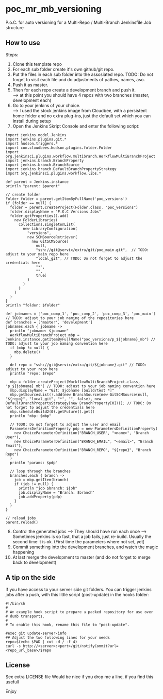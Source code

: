 # poc_mr_mb_versioning
P.o.C. for auto versioning for a Multi-Repo / Multi-Branch Jenkinsfile Job structure

## How to use
Steps:  
1. Clone this template repo
2. For each sub folder create it's own github/git repo.
3. Put the files in each sub folder into the assosiated repo. TODO: Do not forget to visit each file and do adjustments of pathes, names, aso.
4. Push it as master. 
5. Then for each repo create a development branch and push it.  
   --> at this point you should have 4 repos with two branches (master, development each)
6. Go to your jenkins of your choice.  
   --> I used the stock jenkins image from Cloudbee, with a persistent home folder and no extra plug-ins, just the default set which you can install during setup
7. Open the Jenkins Skript Console and enter the following script:  
~~~~
import jenkins.model.Jenkins
import jenkins.plugins.git.*
import hudson.triggers.*
import com.cloudbees.hudson.plugins.folder.Folder
import org.jenkinsci.plugins.workflow.multibranch.WorkflowMultiBranchProject
import jenkins.branch.BranchProperty
import jenkins.branch.BranchSource
import jenkins.branch.DefaultBranchPropertyStrategy
import org.jenkinsci.plugins.workflow.libs.*

def parent = Jenkins.instance
println "parent: $parent"

// create folder
Folder folder = parent.getItemByFullName('poc_versions')
if (folder == null) {
  folder = parent.createProject(Folder.class, "poc_versions")
  folder.displayName = "P.O.C Versions Jobs"
  folder.getProperties().add(
    new FolderLibraries(
      Collections.singletonList(
        new LibraryConfiguration(
          "versions", 
          new SCMSourceRetriever(
            new GitSCMSource(
              null, 
              "ssh://git@servix/extra/git/poc_main.git",  // TODO: adjust to your main repo here
              "local_git", // TODO: Do not forget to adjust the credentials here
              "*", 
              "", 
              true)
          )
        )
      )
    )
  )
}
println "folder: $folder"

def jobnames = ['poc_comp_1', 'poc_comp_2', 'poc_comp_3', 'poc_main'] // TODO: adjust to your job naming of the repositories here
def branches = ['master', 'development']
jobnames.each { jobname ->
  println "jobname: $jobname"
  WorkflowMultiBranchProject mbp = Jenkins.instance.getItemByFullName("poc_versions/p_${jobname}_mb") // TODO: adjust to your job naming convention here
  if (mbp != null) {
    mbp.delete()
  } 
  
  def repo = "ssh://git@servix/extra/git/${jobname}.git" // TODO: adjust to your repo here
  println "repo: $repo"

  mbp = folder.createProject(WorkflowMultiBranchProject.class, "p_${jobname}_mb") // TODO: adjust to your job naming convention here
  mbp.displayName = "Git: $jobname [build/test *]"
  mbp.getSourcesList().add(new BranchSource(new GitSCMSource(null, "${repo}", "local_git", "*", "", false), new DefaultBranchPropertyStrategy(new BranchProperty[0]))); // TODO: Do not forget to adjust the credentials here
  mbp.scheduleBuild2(0).getFuture().get()
  println "mbp: $mbp"
  
  // TODO: Do not forget to adjust the user and email
  ParametersDefinitionProperty pdp = new ParametersDefinitionProperty(
    new ChoiceParameterDefinition("BRANCH_USER", "<name>", "Branch User"),
    new ChoiceParameterDefinition("BRANCH_EMAIL", "<email>", "Branch Email"),
    new ChoiceParameterDefinition("BRANCH_REPO", "${repo}", "Branch Repo")
  )
  println "params: $pdp"

  // loop through the branches
  branches.each { branch ->
    job = mbp.getItem(branch)
    if (job != null) {
      println "job $branch: $job"
      job.displayName = "Branch: $branch"
      job.addProperty(pdp)
    }
  }
}

// reload jobs
parent.reload()

~~~~
8. Control the generated jobs
   --> They should have run each once
   --> Sometimes jenkins is so fast, that a job fails, just re-build. Usually the second time it is ok. (First time the parameters where not set, yet)
9. Commit something into the development branches, and watch the magic happening
10. At last merge the development to master (and do not forget to merge back to development)

## A tip on the side
If you have access to your server side git folders. You can trigger jenkins jobs after a push, with this little script (post-update) in the hooks folder:
~~~~
#!/bin/sh
#
# An example hook script to prepare a packed repository for use over
# dumb transports.
#
# To enable this hook, rename this file to "post-update".

#exec git update-server-info
## Adjust the two following lines for your needs 
repo=$(echo $PWD | cut -d / -f 4)
curl -s http://<server>:<port>/git/notifyCommit?url=<repo_url_base>/$repo
~~~~

## License
See extra LICENSE file
Would be nice if you drop me a line, if you find this usefull

   
  
  
Enjoy
